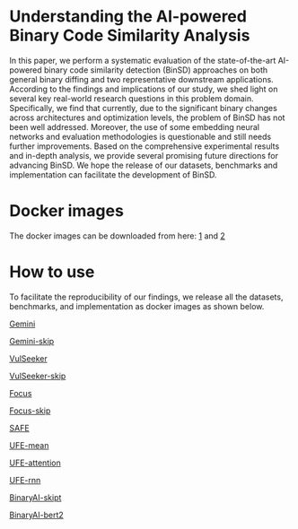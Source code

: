 # Understanding the AI-powered Binary Code Similarity Analysis

In this paper, we perform a systematic evaluation of the state-of-the-art AI-powered binary code similarity detection (BinSD) approaches on both general binary diffing and two representative downstream applications. According to the findings and implications of our study, we shed light on several key real-world research questions in this problem domain. Specifically, we find that currently, due to the significant binary changes across architectures and optimization levels, the problem of BinSD has not been well addressed. Moreover, the use of some embedding neural networks and evaluation methodologies is questionable and still needs further improvements. Based on the comprehensive experimental results and in-depth analysis, we provide several promising future directions for advancing BinSD. We hope the release of our datasets, benchmarks and implementation can facilitate the development of BinSD.

# Docker images
The docker images can be downloaded from here: [1](https://hub.docker.com/r/spirit0/binsd_1) and [2](https://hub.docker.com/r/spirit0/binsd_2)

# How to use

To facilitate the reproducibility of our findings, we release all the datasets, benchmarks, and implementation as docker images as shown below.

[Gemini](https://www.notion.so/Gemini-e8490694730443d9a6c2ce65c797da54)

[Gemini-skip](https://www.notion.so/Gemini-skip-b200100f8b54427682080781e822b439)

[VulSeeker](https://www.notion.so/VulSeeker-eb799b959f394cf2887900d9bcd95d45)

[VulSeeker-skip](https://www.notion.so/VulSeeker-skip-951531ae6c7e409396785886fe9dabde)

[Focus](https://www.notion.so/Focus-7ce7b4f4496b4e9d902e57177ceffbef)

[Focus-skip](https://www.notion.so/Focus-skip-02efb0ff166e4858b2f950450116481e)

[SAFE](https://www.notion.so/SAFE-092db4b9005042c8b1d76ed43c017aa8)

[UFE-mean](https://www.notion.so/UFE-mean-081091736d37465b86446ffde9fe0ec4)

[UFE-attention](https://www.notion.so/UFE-attention-0992ccba3bcb484c857a88581c296e92)

[UFE-rnn](https://www.notion.so/UFE-rnn-dda138a523ff47ddb89e005d613fc448)

[BinaryAI-skipt](https://www.notion.so/BinaryAI-skipt-ae62c2db45434aa09141148a651e0889)

[BinaryAI-bert2](https://www.notion.so/BinaryAI-bert2-4a09e31882ed45d88f9c2f4f51e09271)
